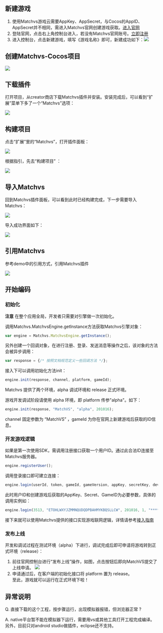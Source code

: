 ## 新建游戏

1. 使用Matchvs游戏云需要AppKey、AppSecret，与Cocos的AppID、AppSecret并不相同，需进入Matchvs官网创建游戏获取。[进入官网](http://www.matchvs.com/manage/gameContentList/)
2. 登陆官网，点击右上角控制台进入，若没有Matchvs官网账号。[立即注册](http://www.matchvs.com/vsRegister)
3. 进入控制台，点击新建游戏，填写《游戏名称》即可，新建成功如下：![](http://imgs.matchvs.com/static/2_2.png)

## 创建Matchvs-Cocos项目

![](http://imgs.matchvs.com/static/cocos/quick_start1_1.png)



## 下载插件

打开项目，从creator商店下载Matchvs插件并安装。安装完成后，可以看到“扩展”菜单下多了一个“Matchvs”选项：

![](http://imgs.matchvs.com/static/cocos/quick_start1_3.png)



## 构建项目

点击“扩展”里的“Matchvs”，打开插件面板：

![](http://imgs.matchvs.com/static/cocos_plugin1.png)



根据指引，先去“构建项目” ：

![](http://imgs.matchvs.com/static/cocos_plugin2.png)



## 导入Matchvs

回到Matchvs插件面板，可以看到此时已经构建完成，下一步需要导入Matchvs：

![](http://imgs.matchvs.com/static/cocos_plugin3.png)



导入成功界面如下：

![](http://imgs.matchvs.com/static/cocos_plugin4.png)

## 引用Matchvs

参考demo中的引用方式，引用Matchvs插件

![](http://imgs.matchvs.com/static/cocos_plugin5.png)



## 开始编码

### 初始化

**注意**  在整个应用全局，开发者只需要对引擎做一次初始化。

调用Matchvs.MatchvsEngine.getInstance方法获取Matchvs引擎对象：

```javascript
var engine = Matchvs.MatchvsEngine.getInstance();
```

另外创建一个回调对象，在进行注册、登录、发送消息等操作之后，该对象的方法会被异步调用：

```javascript
var response = {/* 按照文档规范定义一些回调方法 */};
```

接入下可以调用初始化方法init：

```javascript
engine.init(response, channel, platform, gameId);
```

Matchvs 提供了两个环境，alpha 调试环境和 release 正式环境。

游戏开发调试阶段请使用 alpha 环境，即 platform 传参"alpha"。如下：

```javascript
engine.init(response, "MatchVS", "alpha", 201016);
```

channel 固定参数为 “MatchVS” ，gameId 为你在官网上新建游戏后获取的ID信息。

### 开发游戏逻辑

如果是第一次使用SDK，需调用注册接口获取一个用户ID。通过此合法ID连接至Matchvs服务器。

```javascript
engine.registerUser();
```

调用登录接口即可建立连接：

```javascript
engine.login(userId, token, gameId, gameVersion, appKey, secretKey, deviceId, gatewayId);
```

此时用户ID和创建游戏后获取的AppKey、Secret、GameID为必要参数，具体的调用实例如：

```javascript
engine.login(3513, "ETOHLWXYJZMMNQUDQDPBAHMYKBQSLLCW", 201016, 1, "***************** ", "afecedab415e40a4a1d1329962940191", "", "");
```

接下来就可以使用Matchvs提供的接口实现游戏联网逻辑，详情请参考[接入指南](http://www.matchvs.com/service?page=guideCreator)

### 发布上线

开发和调试过程在测试环境（alpha）下进行，调试完成后即可申请将游戏转到正式环境（release）：

1. 前往官网控制台进行“发布上线”操作，如图，点击按钮后即向MatchVS提交了上线申请。 ![](http://imgs.matchvs.com/static/2_4.png)
2. 申请通过后，在客户端的初始化接口将 platform 置为 release。  
   至此，游戏就可以运行在正式环境下啦！


## 异常说明

Q. 直接下载的这个工程，按步骤运行，出现模拟器报错，但浏览器正常 ?

A. native平台暂不能在模拟器下运行，需要用vs或其他工具打开工程完成编译。另外，目前只对android studio做插件，eclipse还不支持。
